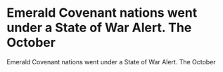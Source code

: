 # Emerald Covenant nations went under a State of War Alert. The October

Emerald Covenant nations went under a State of War Alert. The October